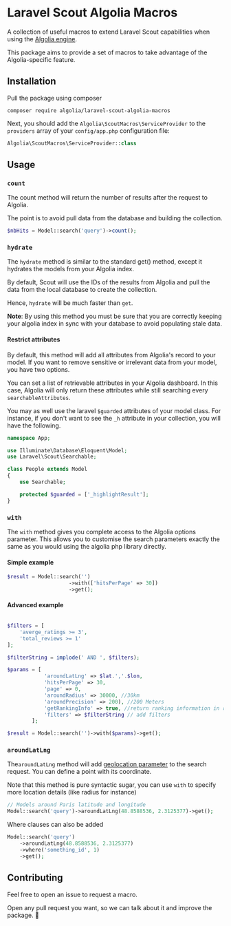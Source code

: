 # Laravel Scout Algolia Macros

A collection of useful macros to extend Laravel Scout capabilities when using the [Algolia engine](https://laravel.com/docs/5.4/scout#driver-prerequisites).

This package aims to provide a set of macros to take advantage of the
Algolia-specific feature.


## Installation

Pull the package using composer

```
composer require algolia/laravel-scout-algolia-macros
```

Next, you should add the `Algolia\ScoutMacros\ServiceProvider` to the `providers`
array of your `config/app.php` configuration file:

```php
Algolia\ScoutMacros\ServiceProvider::class
```


## Usage

### `count`

The count method will return the number of results after the request to Algolia.

The point is to avoid pull data from the database and building the collection.

```php
$nbHits = Model::search('query')->count();
```

### `hydrate`

The `hydrate` method is similar to the standard get() method, except it hydrates the models from your Algolia index.

By default, Scout will use the IDs of the results from Algolia and pull the data from the local database to create the collection.

Hence, `hydrate` will be much faster than `get`.


**Note**: By using this method you must be sure that you are correctly keeping your algolia index in sync with your database
to avoid populating stale data.

#### Restrict attributes

By default, this method will add all attributes from Algolia's record to your model. If you want to remove sensitive or irrelevant data from your model, you have two options.

You can set a list of retrievable attributes in your Algolia dashboard. In this case, Algolia will only return these attributes while still searching every `searchableAttributes`.

You may as well use the laravel `$guarded` attributes of your model class. For instance, if you don't want to see the `_h` attribute in your collection, you will have the following.

```php
namespace App;

use Illuminate\Database\Eloquent\Model;
use Laravel\Scout\Searchable;

class People extends Model
{
    use Searchable;

    protected $guarded = ['_highlightResult'];
}
```

### `with`

The `with` method gives you complete access to the Algolia options parameter. This allows you
to customise the search parameters exactly the same as you would using the algolia php library directly.

#### Simple example

```php
$result = Model::search('')
					->with(['hitsPerPage' => 30])
					->get();
```

#### Advanced example

```php

$filters = [
    'averge_ratings >= 3',
    'total_reviews >= 1'
];

$filterString = implode(' AND ', $filters);

$params = [
            'aroundLatLng' => $lat.','.$lon,
            'hitsPerPage' => 30,
            'page' => 0,
            'aroundRadius' => 30000, //30km
            'aroundPrecision' => 200), //200 Meters
            'getRankingInfo' => true, //return ranking information in results
            'filters' => $filterString // add filters
        ];

$result = Model::search('')->with($params)->get();

```


### `aroundLatLng`

The`aroundLatLng` method will add [geolocation parameter](1) to the search request. You
can define a point with its coordinate.

Note that this method is pure syntactic sugar, you can use `with` to specify more location details (like radius for instance)

```php
// Models around Paris latitude and longitude
Model::search('query')->aroundLatLng(48.8588536, 2.3125377)->get();
```

Where clauses can also be added

```php
Model::search('query')
    ->aroundLatLng(48.8588536, 2.3125377)
    ->where('something_id', 1)
    ->get();
```


## Contributing

Feel free to open an issue to request a macro.

Open any pull request you want, so we can talk about it and improve the package. :tada:

[1]: https://www.algolia.com/doc/guides/geo-search/geo-search-overview/
